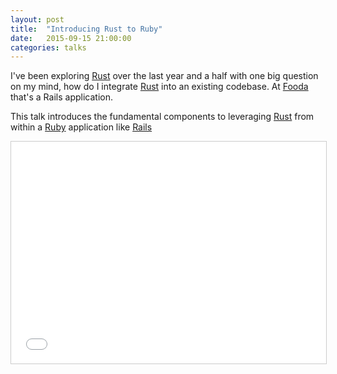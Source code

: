 ```yaml
---
layout: post
title:  "Introducing Rust to Ruby"
date:   2015-09-15 21:00:00
categories: talks
---
```

I've been exploring [Rust][Rust] over the last year and a half with one big question on my mind, how do I integrate [Rust][Rust] into an existing codebase.  At [Fooda](www.fooda.com) that's a Rails application.  

This talk introduces the fundamental components to leveraging [Rust][Rust] from within a [Ruby](https://www.ruby-lang.org/en/) application like [Rails](http://www.rails.org)

<iframe src="//www.slideshare.net/slideshow/embed_code/key/4rsob0GDicQzFC" width="100%" height="355" frameborder="0" marginwidth="0" marginheight="0" scrolling="no" style="border:1px solid #CCC; border-width:1px; margin-bottom:5px; max-width: 100%;" allowfullscreen> </iframe> <div style="margin-bottom:5px"> <strong> <a href="//www.slideshare.net/broadcrawford/intro-to-introducing-rust-to-ruby" title="Intro to introducing rust to ruby" target="_blank"></a> </strong> </div>

[Rust]:   https://www.rust-lang.org
